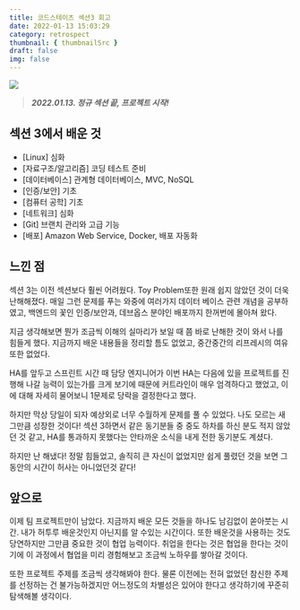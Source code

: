 ```yaml
---
title: 코드스테이츠 섹션3 회고
date: 2022-01-13 15:03:29
category: retrospect
thumbnail: { thumbnailSrc }
draft: false
img: false
---
```


![](https://mblogthumb-phinf.pstatic.net/MjAxOTAzMTZfMTk4/MDAxNTUyNzMzNDM1NTA1.CLrXFyonhzVIZkJruu9yW0ZplfzXbRrYN7KTx8GbFhgg.RuVWpHTb1U5tIHFMQosCbQQ7L_bPHZA2Lgqaq-ixpjEg.GIF.shha4/IMG_5543.GIF?type=w800)

> _**2022.01.13. 정규 섹션 끝, 프로젝트 시작!**_

## 섹션 3에서 배운 것

- [Linux] 심화
- [자료구조/알고리즘] 코딩 테스트 준비
- [데이터베이스] 관계형 데이터베이스, MVC, NoSQL
- [인증/보안] 기초
- [컴퓨터 공학] 기초
- [네트워크] 심화
- [Git] 브랜치 관리와 고급 기능
- [배포] Amazon Web Service, Docker, 배포 자동화

## 느낀 점

섹션 3는 이전 섹션보다 훨씬 어려웠다. Toy Problem또한 원래 쉽지 않았던 것이 더욱 난해해졌다. 매일 그런 문제를 푸는 와중에 여러가지 데이터 베이스 관련 개념을 공부하였고, 백엔드의 꽃인 인증/보안과, 데브옵스 분야인 배포까지 한꺼번에 몰아쳐 왔다.

지금 생각해보면 뭔가 조금씩 이해의 실마리가 보일 때 쯤 바로 난해한 것이 와서 나를 힘들게 했다. 지금까지 배운 내용들을 정리할 틈도 없었고, 중간중간의 리프레시의 여유또한 없었다.

HA를 앞두고 스프린트 시간 때 담당 엔지니어가 이번 HA는 다음에 있을 프로젝트를 진행해 나갈 능력이 있는가를 크게 보기에 때문에 커트라인이 매우 엄격하다고 했었고, 이에 대해 자세히 물어보니 1문제로 당락을 결정한다고 했다.

하지만 막상 당일이 되자 예상외로 너무 수월하게 문제를 풀 수 있었다. 나도 모르는 새 그만큼 성장한 것이다! 섹션 3하면서 같은 동기분들 중 중도 하차를 하신 분도 적지 않았던 것 같고, HA를 통과하지 못했다는 안타까운 소식을 내게 전한 동기분도 계셨다.

하지만 난 해냈다! 정말 힘들었고, 솔직히 큰 자신이 없었지만 쉽게 풀렸던 것을 보면 그동안의 시간이 허사는 아니었던것 같다!

## 앞으로

이제 팀 프로젝트만이 남았다. 지금까지 배운 모든 것들을 하나도 남김없이 쏟아붓는 시간. 내가 허투루 배운것인지 아닌지를 알 수있는 시간이다. 또한 배운것을 사용하는 것도 당연하지만 그만큼 중요한 것이 협업 능력이다. 취업을 한다는 것은 협업을 한다는 것이기에 이 과정에서 협업을 미리 경험해보고 조금씩 노하우를 쌓아갈 것이다.

또한 프로젝트 주제를 조금씩 생각해봐야 한다. 물론 이전에는 전혀 없었던 참신한 주제를 선정하는 건 불가능하겠지만 어느정도의 차별성은 있어야 한다고 생각하기에 꾸준히 탐색해볼 생각이다.
